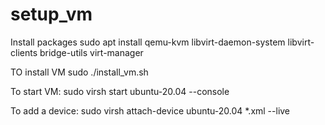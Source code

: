# setup_vm
Install packages 
sudo apt install qemu-kvm libvirt-daemon-system libvirt-clients bridge-utils virt-manager

TO install VM
sudo ./install_vm.sh

To start VM:
sudo virsh start ubuntu-20.04 --console 

To add a device:
sudo virsh attach-device ubuntu-20.04 *.xml --live
